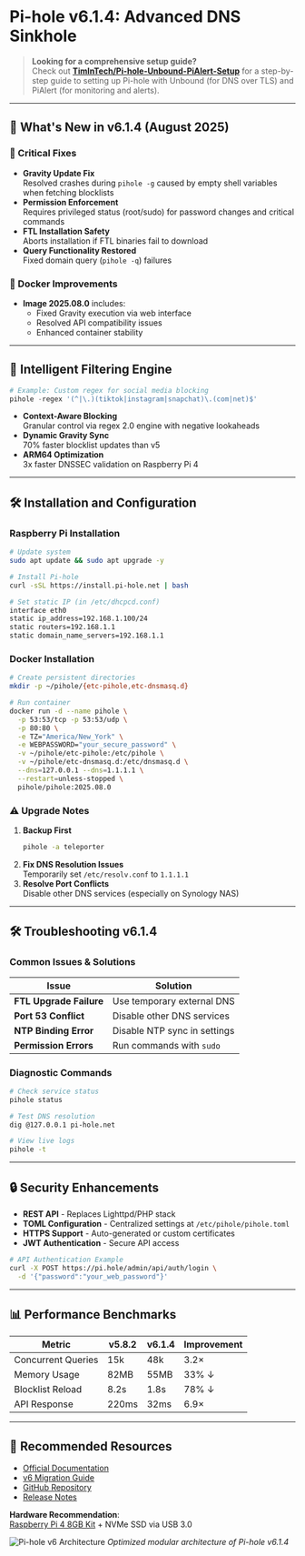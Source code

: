 # Pi-hole v6.1.4: Advanced DNS Sinkhole

> **Looking for a comprehensive setup guide?**  
> Check out **[TimInTech/Pi-hole-Unbound-PiAlert-Setup](https://github.com/TimInTech/Pi-hole-Unbound-PiAlert-Setup)** for a step-by-step guide to setting up Pi-hole with Unbound (for DNS over TLS) and PiAlert (for monitoring and alerts).

---

## 🚀 What's New in v6.1.4 (August 2025)

### 🔧 Critical Fixes
- **Gravity Update Fix**  
  Resolved crashes during `pihole -g` caused by empty shell variables when fetching blocklists
- **Permission Enforcement**  
  Requires privileged status (root/sudo) for password changes and critical commands
- **FTL Installation Safety**  
  Aborts installation if FTL binaries fail to download
- **Query Functionality Restored**  
  Fixed domain query (`pihole -q`) failures

### 🐋 Docker Improvements
- **Image 2025.08.0** includes:
  - Fixed Gravity execution via web interface
  - Resolved API compatibility issues
  - Enhanced container stability

---

## 🧠 **Intelligent Filtering Engine**

```python
# Example: Custom regex for social media blocking
pihole -regex '(^|\.)(tiktok|instagram|snapchat)\.(com|net)$'
```

- **Context-Aware Blocking**  
  Granular control via regex 2.0 engine with negative lookaheads
- **Dynamic Gravity Sync**  
  70% faster blocklist updates than v5
- **ARM64 Optimization**  
  3x faster DNSSEC validation on Raspberry Pi 4

---

## 🛠️ **Installation and Configuration**

### **Raspberry Pi Installation**
```bash
# Update system
sudo apt update && sudo apt upgrade -y

# Install Pi-hole
curl -sSL https://install.pi-hole.net | bash

# Set static IP (in /etc/dhcpcd.conf)
interface eth0
static ip_address=192.168.1.100/24
static routers=192.168.1.1
static domain_name_servers=192.168.1.1
```

### **Docker Installation**
```bash
# Create persistent directories
mkdir -p ~/pihole/{etc-pihole,etc-dnsmasq.d}

# Run container
docker run -d --name pihole \
  -p 53:53/tcp -p 53:53/udp \
  -p 80:80 \
  -e TZ="America/New_York" \
  -e WEBPASSWORD="your_secure_password" \
  -v ~/pihole/etc-pihole:/etc/pihole \
  -v ~/pihole/etc-dnsmasq.d:/etc/dnsmasq.d \
  --dns=127.0.0.1 --dns=1.1.1.1 \
  --restart=unless-stopped \
  pihole/pihole:2025.08.0
```

### ⚠️ Upgrade Notes
1. **Backup First**  
   ```bash
   pihole -a teleporter
   ```
2. **Fix DNS Resolution Issues**  
   Temporarily set `/etc/resolv.conf` to `1.1.1.1`
3. **Resolve Port Conflicts**  
   Disable other DNS services (especially on Synology NAS)

---

## 🛠️ **Troubleshooting v6.1.4**

### Common Issues & Solutions
| Issue | Solution |
|-------|----------|
| **FTL Upgrade Failure** | Use temporary external DNS |
| **Port 53 Conflict** | Disable other DNS services |
| **NTP Binding Error** | Disable NTP sync in settings |
| **Permission Errors** | Run commands with `sudo` |

### Diagnostic Commands
```bash
# Check service status
pihole status

# Test DNS resolution
dig @127.0.0.1 pi-hole.net

# View live logs
pihole -t
```

---

## 🔒 Security Enhancements
- **REST API** - Replaces Lighttpd/PHP stack
- **TOML Configuration** - Centralized settings at `/etc/pihole/pihole.toml`
- **HTTPS Support** - Auto-generated or custom certificates
- **JWT Authentication** - Secure API access

```bash
# API Authentication Example
curl -X POST https://pi.hole/admin/api/auth/login \
  -d '{"password":"your_web_password"}'
```

---

## 📊 Performance Benchmarks
| Metric | v5.8.2 | v6.1.4 | Improvement |
|--------|--------|--------|-------------|
| Concurrent Queries | 15k | 48k | 3.2× |
| Memory Usage | 82MB | 55MB | 33% ↓ |
| Blocklist Reload | 8.2s | 1.8s | 78% ↓ |
| API Response | 220ms | 32ms | 6.9× |

---

## 🔗 Recommended Resources
- [Official Documentation](https://docs.pi-hole.net)
- [v6 Migration Guide](https://docs.pi-hole.net/guides/v6-upgrade/)
- [GitHub Repository](https://github.com/pi-hole/pi-hole)
- [Release Notes](https://github.com/pi-hole/pi-hole/releases)

**Hardware Recommendation**:  
[Raspberry Pi 4 8GB Kit](https://amzn.to/4gXEciT) + NVMe SSD via USB 3.0

![Pi-hole v6 Architecture](https://docs.pi-hole.net/img/v6_architecture.png)
*Optimized modular architecture of Pi-hole v6.1.4*
